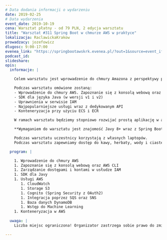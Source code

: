 ```yaml
---
# Data dodania informacji o wydarzeniu
date: 2019-02-25
# Data wydarzenia
event_date: 2019-10-19
cena: Warsztat płatny - od 79 PLN, 2 edycja warsztatu
title: "Warsztat #311 Spring Boot w chmurze AWS w praktyce"
lokalizacja: RaclawickaKrakow
prowadzacy: jozefowicz
dlugosc: 9:00-17:00
evenea_link: "https://springbootawskrk.evenea.pl/?out=1&source=event_iframe"
podcast_id:
slideshare:
opis:
  informacje: |

    Celem warsztatu jest wprowadzenie do chmury Amazona z perspektywy programisty Java. Zostaną przedstawione podstawowe usługi w środowisku AWS oraz ich użycie z poziomu aplikacji (mikroserwisów) napisanych przy użyciu Spring Boot’a opakowanych w kontenery Docker’a. 

    Podczas warsztatu omówione zostaną:
    - Wprowadzenie do chmury AWS. Zapoznanie się z konsolą webową oraz AWS CLI
    - SDK dla języka Java (w wersji v1 i v2)
    - Uprawnienia w serwisie IAM
    - Najpopularniejsze usługi wraz z dedykowanym API
    - Konteneryzacja przy użyciu ECS i ECR

    W ramach warsztatu będziemy stopniowo rozwijać prostą aplikację w architekturze mikrousług. 

    **Wymaganiem do warsztatu jest znajomość Javy 8+ wraz z Spring Bootem oraz chociaż teoretyczna wiedza z Dockera.**

    Podczas warsztatu uczestnicy korzystają z własnych laptopów. 
    Podczas warsztatu zapewniamy dostęp do kawy, herbaty, wody i ciastek. W porze obiadowej zapewniamy pizzę w wersji mięsnej i wegetariańskiej.

  program: |

    1. Wprowadzenie do chmury AWS
    1. Zapoznanie się z konsolą webową oraz AWS CLI
    1. Zarządzanie dostępami i kontami w usłudze IAM
    1. SDK dla Javy
    1. Usługi AWS
       1. CloudWatch
       1. Storage S3
       1. Cognito (Spring Security z OAuth2)
       1. Integracja poprzez SQS oraz SNS
       1. Baza danych DynamoDB
       1. Wstęp do Machine Learning
    1. Konteneryzacja w AWS 
  
  uwaga: |
    Liczba miejsc ograniczona! Organizator zastrzega sobie prawo do zmiany lokalizacji wydarzenia oraz jego odwołania w przypadku niezgłoszenia się minimalnej liczby uczestników.

---
```

